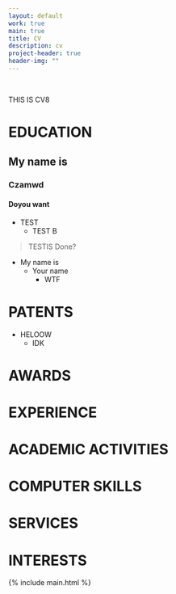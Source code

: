 ```yaml
---
layout: default
work: true
main: true
title: CV
description: cv
project-header: true
header-img: ""
---
```



&nbsp;


THIS IS CV8

# EDUCATION
## My name is
### Czamwd
#### Doyou want
* TEST
	* TEST B
> TESTIS Done?
- My name is
	- Your name
		- WTF

# PATENTS
- HELOOW
	- IDK

# AWARDS

# EXPERIENCE

# ACADEMIC ACTIVITIES

# COMPUTER SKILLS

# SERVICES

# INTERESTS




<div class="catalogue">
     {% include main.html %}
</div>
